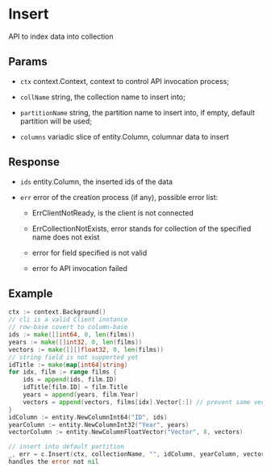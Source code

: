 # Insert 

API to index data into collection 

## Params

- `ctx` context.Context, context to control API invocation process;

- `collName` string, the collection name to insert into;

- `partitionName` string, the partition name to insert into, if empty, default partition will be used;

- `columns` variadic slice of entity.Column, columnar data to insert 

## Response

- `ids` entity.Column, the inserted ids of the data

- `err` error of the creation process (if any), possible error list:

    - ErrClientNotReady, is the client is not connected

    - ErrCollectionNotExists, error stands for collection of the specified name does not exist

    - error for field specified is not valid 
    
    - error fo API invocation failed 

## Example

```go
ctx := context.Background()
// cli is a valid Client instance
// row-base covert to column-base
ids := make([]int64, 0, len(films))
years := make([]int32, 0, len(films))
vectors := make([][]float32, 0, len(films))
// string field is not supported yet
idTitle := make(map[int64]string)
for idx, film := range films {
	ids = append(ids, film.ID)
	idTitle[film.ID] = film.Title
	years = append(years, film.Year)
	vectors = append(vectors, films[idx].Vector[:]) // prevent same vector
}
idColumn := entity.NewColumnInt64("ID", ids)
yearColumn := entity.NewColumnInt32("Year", years)
vectorColumn := entity.NewColumnFloatVector("Vector", 8, vectors)

// insert into default partition
_, err = c.Insert(ctx, collectionName, "", idColumn, yearColumn, vectorColumn)
handles the error not nil
```
